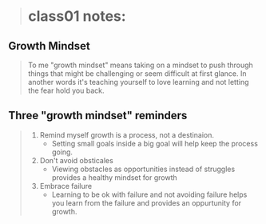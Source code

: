 > # class01 notes:


## Growth Mindset

>To me "growth mindset" means taking on a mindset to push through things that might be challenging or seem difficult at first glance. In another words it's teaching yourself to love learning and not letting the fear hold you back. 


## Three "growth mindset" reminders

> 1. Remind myself growth is a process, not a destinaion. 
>    - Setting small goals inside a big goal will help keep the process going. 
> 2. Don't avoid obsticales 
>    - Viewing obstacles as opportunities instead of struggles provides a healthy mindset for growth
> 3. Embrace failure
>    - Learning to be ok with failure and not avoiding failure helps you learn from the failure and provides an oppurtunity for growth. 

